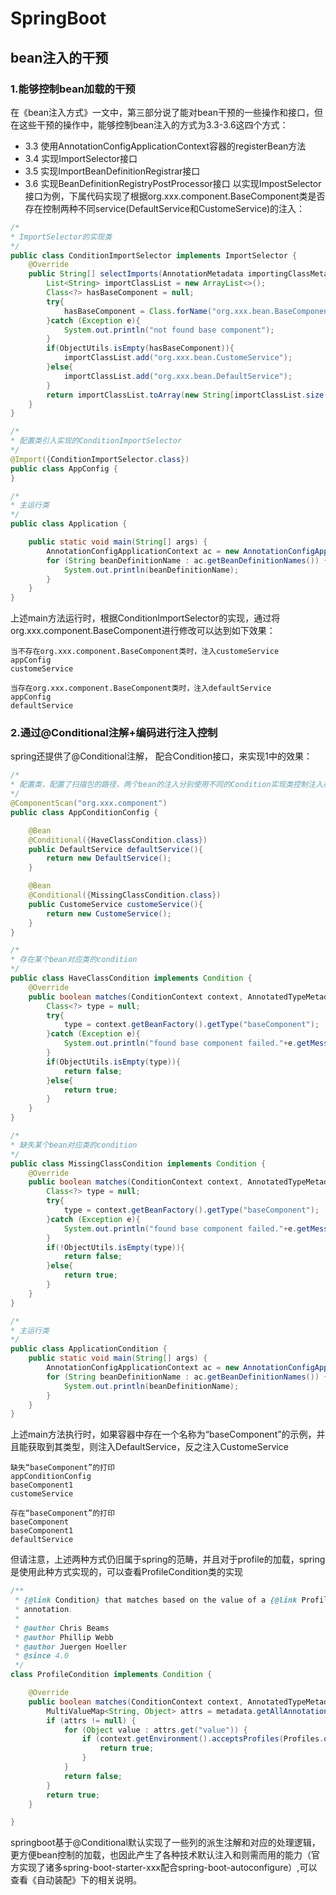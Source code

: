 # SpringBoot
## bean注入的干预
### 1.能够控制bean加载的干预
在《bean注入方式》一文中，第三部分说了能对bean干预的一些操作和接口，但在这些干预的操作中，能够控制bean注入的方式为3.3-3.6这四个方式：
- 3.3 使用AnnotationConfigApplicationContext容器的registerBean方法
- 3.4 实现ImportSelector接口
- 3.5 实现ImportBeanDefinitionRegistrar接口
- 3.6 实现BeanDefinitionRegistryPostProcessor接口
以实现ImpostSelector接口为例，下属代码实现了根据org.xxx.component.BaseComponent类是否存在控制两种不同service(DefaultService和CustomeService)的注入：
```java
/*
* ImportSelector的实现类
*/
public class ConditionImportSelector implements ImportSelector {
    @Override
    public String[] selectImports(AnnotationMetadata importingClassMetadata) {
        List<String> importClassList = new ArrayList<>();
        Class<?> hasBaseComponent = null;
        try{
            hasBaseComponent = Class.forName("org.xxx.bean.BaseComponent");
        }catch (Exception e){
            System.out.println("not found base component");
        }
        if(ObjectUtils.isEmpty(hasBaseComponent)){
            importClassList.add("org.xxx.bean.CustomeService");
        }else{
            importClassList.add("org.xxx.bean.DefaultService");
        }
        return importClassList.toArray(new String[importClassList.size()]);
    }
}

/*
* 配置类引入实现的ConditionImportSelector
*/
@Import({ConditionImportSelector.class})
public class AppConfig {
}

/*
* 主运行类
*/
public class Application {

    public static void main(String[] args) {
        AnnotationConfigApplicationContext ac = new AnnotationConfigApplicationContext(AppConfig.class);
        for (String beanDefinitionName : ac.getBeanDefinitionNames()) {
            System.out.println(beanDefinitionName);
        }
    }
}
```
上述main方法运行时，根据ConditionImportSelector的实现，通过将org.xxx.component.BaseComponent进行修改可以达到如下效果：
```
当不存在org.xxx.component.BaseComponent类时，注入customeService
appConfig
customeService

当存在org.xxx.component.BaseComponent类时，注入defaultService
appConfig
defaultService
```

### 2.通过@Conditional注解+编码进行注入控制
spring还提供了@Conditional注解， 配合Condition接口，来实现1中的效果：
```java
/*
* 配置类，配置了扫描包的路径，两个bean的注入分别使用不同的Condition实现类控制注入条件
*/
@ComponentScan("org.xxx.component")
public class AppConditionConfig {

    @Bean
    @Conditional({HaveClassCondition.class})
    public DefaultService defaultService(){
        return new DefaultService();
    }

    @Bean
    @Conditional({MissingClassCondition.class})
    public CustomeService customeService(){
        return new CustomeService();
    }
}

/*
* 存在某个bean对应类的condition
*/
public class HaveClassCondition implements Condition {
    @Override
    public boolean matches(ConditionContext context, AnnotatedTypeMetadata metadata) {
        Class<?> type = null;
        try{
            type = context.getBeanFactory().getType("baseComponent");
        }catch (Exception e){
            System.out.println("found base component failed."+e.getMessage());
        }
        if(ObjectUtils.isEmpty(type)){
            return false;
        }else{
            return true;
        }
    }
}

/*
* 缺失某个bean对应类的condition
*/
public class MissingClassCondition implements Condition {
    @Override
    public boolean matches(ConditionContext context, AnnotatedTypeMetadata metadata) {
        Class<?> type = null;
        try{
            type = context.getBeanFactory().getType("baseComponent");
        }catch (Exception e){
            System.out.println("found base component failed."+e.getMessage());
        }
        if(!ObjectUtils.isEmpty(type)){
            return false;
        }else{
            return true;
        }
    }
}

/*
* 主运行类
*/
public class ApplicationCondition {
    public static void main(String[] args) {
        AnnotationConfigApplicationContext ac = new AnnotationConfigApplicationContext(AppConditionConfig.class);
        for (String beanDefinitionName : ac.getBeanDefinitionNames()) {
            System.out.println(beanDefinitionName);
        }
    }
}
```
上述main方法执行时，如果容器中存在一个名称为“baseComponent”的示例，并且能获取到其类型，则注入DefaultService，反之注入CustomeService
```
缺失“baseComponent”的打印
appConditionConfig
baseComponent1
customeService

存在“baseComponent”的打印
baseComponent
baseComponent1
defaultService
```
但请注意，上述两种方式仍旧属于spring的范畴，并且对于profile的加载，spring是使用此种方式实现的，可以查看ProfileCondition类的实现
```java
/**
 * {@link Condition} that matches based on the value of a {@link Profile @Profile}
 * annotation.
 *
 * @author Chris Beams
 * @author Phillip Webb
 * @author Juergen Hoeller
 * @since 4.0
 */
class ProfileCondition implements Condition {

	@Override
	public boolean matches(ConditionContext context, AnnotatedTypeMetadata metadata) {
		MultiValueMap<String, Object> attrs = metadata.getAllAnnotationAttributes(Profile.class.getName());
		if (attrs != null) {
			for (Object value : attrs.get("value")) {
				if (context.getEnvironment().acceptsProfiles(Profiles.of((String[]) value))) {
					return true;
				}
			}
			return false;
		}
		return true;
	}

}
```
springboot基于@Conditional默认实现了一些列的派生注解和对应的处理逻辑，更方便bean控制的加载，也因此产生了各种技术默认注入和则需而用的能力（官方实现了诸多spring-boot-starter-xxx配合spring-boot-autoconfigure）,可以查看《自动装配》下的相关说明。